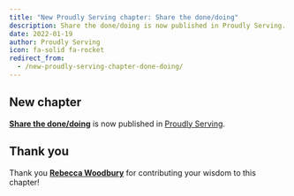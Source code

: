 ```yaml
---
title: "New Proudly Serving chapter: Share the done/doing"
description: Share the done/doing is now published in Proudly Serving.
date: 2022-01-19
author: Proudly Serving
icon: fa-solid fa-rocket
redirect_from:
  - /new-proudly-serving-chapter-done-doing/
---
```


## New chapter

**[Share the done/doing](/contents/done-doing)** is now published in [Proudly Serving](/).

## Thank you

Thank you **[Rebecca Woodbury](/people/rebecca-woodbury)** for contributing your wisdom to this chapter!
